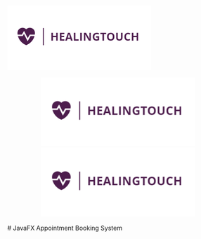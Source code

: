 ![alt text](src/com/healingtouch/resources/images/healingtouch.png?raw=true "Title")

<p align="center"> <img src="src/com/healingtouch/resources/images/healingtouch.png" width="350"/> <img src="src/com/healingtouch/resources/images/healingtouch.png" width="350"/> </p> 
# JavaFX Appointment Booking System
